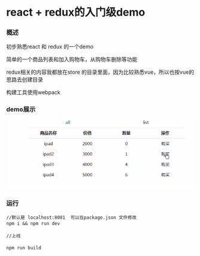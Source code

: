 # react + redux的入门级demo


### 概述

初步熟悉react 和 redux 的一个demo

简单的一个商品列表和加入购物车，从购物车删除等功能

redux相关的内容我都放在store 的目录里面，因为比较熟悉vue，所以也按vue的思路去创建目录

构建工具使用webpack

### demo展示

![](./src/img/1.gif)

### 运行

```
//默认是 localhost:8081  可以在package.json 文件修改 
npm i && npm run dev

//上线

npm run build

```